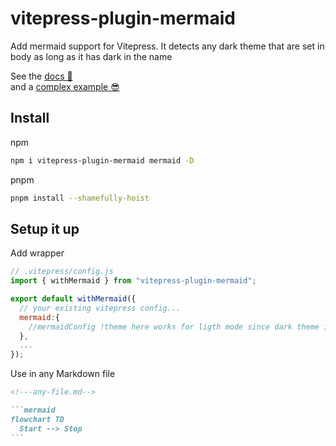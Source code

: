 # vitepress-plugin-mermaid

Add mermaid support for Vitepress.
It detects any dark theme that are set in body as long as it has dark in the name

See the [docs 📕](https://emersonbottero.github.io/vitepress-plugin-mermaid/)  
and a [complex example 😎](https://emersonbottero.github.io/vitepress-plugin-mermaid/guide/more-examples.html#render)

## Install

npm
```bash
npm i vitepress-plugin-mermaid mermaid -D
```
pnpm
```bash
pnpm install --shamefully-hoist 
```

## Setup it up

Add wrapper

```js
// .vitepress/config.js
import { withMermaid } from "vitepress-plugin-mermaid";

export default withMermaid({
  // your existing vitepress config...
  mermaid:{
    //mermaidConfig !theme here works for ligth mode since dark theme is forced in dark mode
  },
  ...
});
```

Use in any Markdown file

````md
<!---any-file.md-->

```mermaid
flowchart TD
  Start --> Stop
```
````

